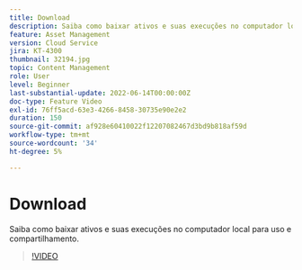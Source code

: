 ```yaml
---
title: Download
description: Saiba como baixar ativos e suas execuções no computador local para uso e compartilhamento.
feature: Asset Management
version: Cloud Service
jira: KT-4300
thumbnail: 32194.jpg
topic: Content Management
role: User
level: Beginner
last-substantial-update: 2022-06-14T00:00:00Z
doc-type: Feature Video
exl-id: 76ff5acd-63e3-4266-8458-30735e90e2e2
duration: 150
source-git-commit: af928e60410022f12207082467d3bd9b818af59d
workflow-type: tm+mt
source-wordcount: '34'
ht-degree: 5%

---
```


# Download

Saiba como baixar ativos e suas execuções no computador local para uso e compartilhamento.

>[!VIDEO](https://video.tv.adobe.com/v/35090?quality=12&learn=on)
